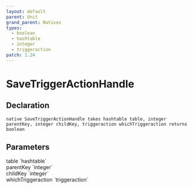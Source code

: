 ```yaml
---
layout: default
parent: Unit
grand_parent: Natives
types:
  - boolean
  - hashtable
  - integer
  - triggeraction
patch: 1.24
---
```


# SaveTriggerActionHandle

## Declaration

```
native SaveTriggerActionHandle takes hashtable table, integer parentKey, integer childKey, triggeraction whichTriggeraction returns boolean
```

## Parameters
<dl>
  <dt>table `hashtable`</dt>
  <dd></dd>

  <dt>parentKey `integer`</dt>
  <dd></dd>

  <dt>childKey `integer`</dt>
  <dd></dd>

  <dt>whichTriggeraction `triggeraction`</dt>
  <dd></dd>
</dl>